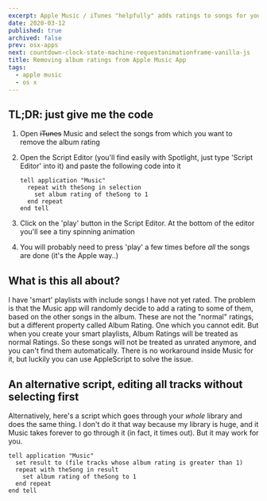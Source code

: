 ```yaml
---
excerpt: Apple Music / iTunes "helpfully" adds ratings to songs for you, based on the ratings of the other songs in the album. This messes some of my smart playlists up. Only Applescript will get rid of those ratings
date: 2020-03-12
published: true
archived: false
prev: osx-apps
next: countdown-clock-state-machine-requestanimationframe-vanilla-js
title: Removing album ratings from Apple Music App
tags:
  - apple music
  - os x
---
```


## TL;DR: just give me the code

1. Open <strike>iTunes</strike> Music and select the songs from which you want to remove the album rating
2. Open the Script Editor (you'll find easily with Spotlight, just type 'Script Editor' into it) and paste the following code into it

   ```applescript
   tell application "Music"
     repeat with theSong in selection
       set album rating of theSong to 1
     end repeat
   end tell
   ```

3. Click on the 'play' button in the Script Editor. At the bottom of the editor you'll see a tiny spinning animation
4. You will probably need to press 'play' a few times before _all_ the songs are done (it's the Apple way..)

## What is this all about?

I have 'smart' playlists with include songs I have not yet rated. The problem is that the Music app will randomly decide to add a rating to some of them, based on the other songs in the album. These are not the "normal" ratings, but a different property called Album Rating. One which you cannot edit. But when you create your smart playlists, Album Ratings will be treated as normal Ratings. So these songs will not be treated as unrated anymore, and you can't find them automatically. There is no workaround inside Music for it, but luckily you can use AppleScript to solve the issue.

## An alternative script, editing all tracks without selecting first

Alternatively, here's a script which goes through your _whole_ library and does the same thing. I don't do it that way because my library is huge, and it Music takes forever to go through it (in fact, it times out). But it may work for you.

```applescript
tell application "Music"
  set result to (file tracks whose album rating is greater than 1)
  repeat with theSong in result
    set album rating of theSong to 1
  end repeat
end tell
```
